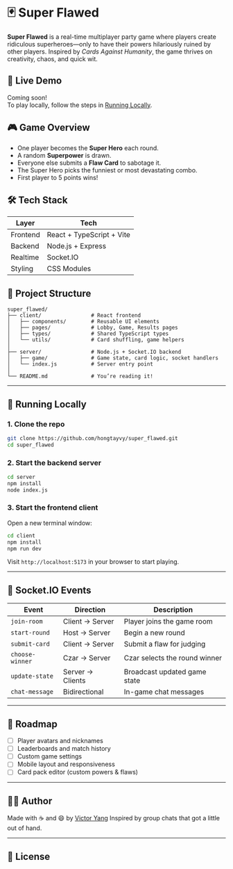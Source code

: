 # 🃏 Super Flawed

**Super Flawed** is a real-time multiplayer party game where players create ridiculous superheroes—only to have their powers hilariously ruined by other players. Inspired by *Cards Against Humanity*, the game thrives on creativity, chaos, and quick wit.

## 🚀 Live Demo

Coming soon!  
To play locally, follow the steps in [Running Locally](#-running-locally).

## 🎮 Game Overview

- One player becomes the **Super Hero** each round.
- A random **Superpower** is drawn.
- Everyone else submits a **Flaw Card** to sabotage it.
- The Super Hero picks the funniest or most devastating combo.
- First player to 5 points wins!

## 🛠️ Tech Stack

| Layer      | Tech                          |
|------------|-------------------------------|
| Frontend   | React + TypeScript + Vite     |
| Backend    | Node.js + Express             |
| Realtime   | Socket.IO                     |
| Styling    | CSS Modules                   |

## 📁 Project Structure

```
super_flawed/
├── client/                # React frontend
│   ├── components/        # Reusable UI elements
│   ├── pages/             # Lobby, Game, Results pages
│   ├── types/             # Shared TypeScript types
│   └── utils/             # Card shuffling, game helpers
│
├── server/                # Node.js + Socket.IO backend
│   ├── game/              # Game state, card logic, socket handlers
│   └── index.js           # Server entry point
│
└── README.md              # You’re reading it!
```

---

## 🧪 Running Locally

### 1. Clone the repo

```bash
git clone https://github.com/hongtayvy/super_flawed.git
cd super_flawed
```

### 2. Start the backend server

```bash
cd server
npm install
node index.js
```

### 3. Start the frontend client

Open a new terminal window:

```bash
cd client
npm install
npm run dev
```

Visit `http://localhost:5173` in your browser to start playing.

---

## 📡 Socket.IO Events

| Event           | Direction       | Description                         |
|------------------|------------------|-------------------------------------|
| `join-room`      | Client → Server  | Player joins the game room          |
| `start-round`    | Host → Server    | Begin a new round                   |
| `submit-card`    | Client → Server  | Submit a flaw for judging           |
| `choose-winner`  | Czar → Server    | Czar selects the round winner       |
| `update-state`   | Server → Clients | Broadcast updated game state        |
| `chat-message`   | Bidirectional    | In-game chat messages               |

---

## 🧱 Roadmap

- [ ] Player avatars and nicknames
- [ ] Leaderboards and match history
- [ ] Custom game settings
- [ ] Mobile layout and responsiveness
- [ ] Card pack editor (custom powers & flaws)

---

## 👨‍💻 Author

Made with ☕ and 😄 by [Victor Yang](https://github.com/hongtayvy)  Inspired by group chats that got a little out of hand.

---

## 📜 License
